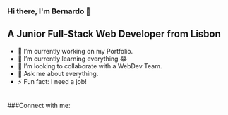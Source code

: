 ### Hi there, I'm Bernardo 👋

## A Junior Full-Stack Web Developer from Lisbon
- 🔭 I’m currently working on my Portfolio.
- 🌱 I’m currently learning everything 😂
- 👯 I’m looking to collaborate with a WebDev Team. 
- 💬 Ask me about everything.
- ⚡ Fun fact: I need a job!
<br />
###Connect with me:
